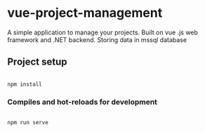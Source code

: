 
# vue-project-management

A simple application to manage your projects. Built on vue .js web framework and .NET backend. Storing data in mssql database

## Project setup

```

npm install

```

  

### Compiles and hot-reloads for development

```

npm run serve

```
